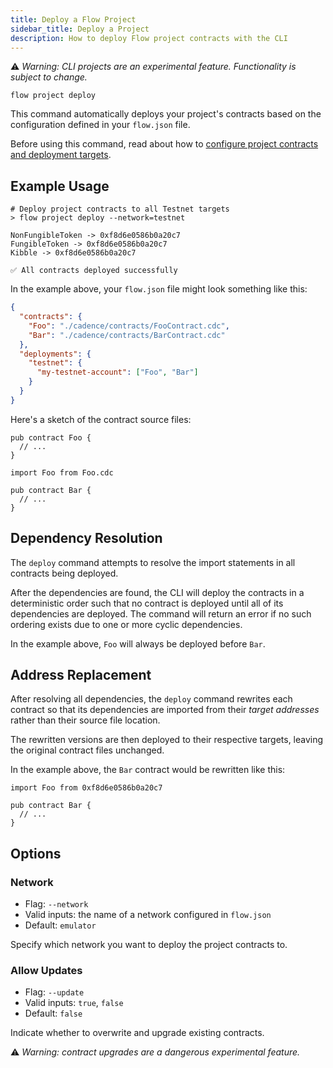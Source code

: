```yaml
---
title: Deploy a Flow Project
sidebar_title: Deploy a Project
description: How to deploy Flow project contracts with the CLI
---
```


⚠️ _Warning: CLI projects are an experimental feature. Functionality is subject to change._

```shell
flow project deploy
```

This command automatically deploys your project's contracts based on the 
configuration defined in your `flow.json` file.

Before using this command, read about how to 
[configure project contracts and deployment targets](https://docs.onflow.org/flow-cli/project-contracts/).

## Example Usage

```shell
# Deploy project contracts to all Testnet targets
> flow project deploy --network=testnet

NonFungibleToken -> 0xf8d6e0586b0a20c7
FungibleToken -> 0xf8d6e0586b0a20c7
Kibble -> 0xf8d6e0586b0a20c7

✅ All contracts deployed successfully
```

In the example above, your `flow.json` file might look something like this:

```json
{
  "contracts": {
    "Foo": "./cadence/contracts/FooContract.cdc",
    "Bar": "./cadence/contracts/BarContract.cdc"
  },
  "deployments": {
    "testnet": {
      "my-testnet-account": ["Foo", "Bar"]
    }
  }
}
```

Here's a sketch of the contract source files:

```cadence:title=Foo.cdc
pub contract Foo { 
  // ...
}
```

```cadence:title=Bar.cdc
import Foo from Foo.cdc

pub contract Bar { 
  // ...
}
```

## Dependency Resolution

The `deploy` command attempts to resolve the import statements in all contracts being deployed.

After the dependencies are found, the CLI will deploy the contracts in a deterministic order
such that no contract is deployed until all of its dependencies are deployed.
The command will return an error if no such ordering exists due to one or more cyclic dependencies.

In the example above, `Foo` will always be deployed before `Bar`.

## Address Replacement

After resolving all dependencies, the `deploy` command rewrites each contract so 
that its dependencies are imported from their _target addresses_ rather than their 
source file location.

The rewritten versions are then deployed to their respective targets,
leaving the original contract files unchanged.

In the example above, the `Bar` contract would be rewritten like this:

```cadence:title=Bar.cdc
import Foo from 0xf8d6e0586b0a20c7

pub contract Bar { 
  // ...
}
```

## Options

### Network

- Flag: `--network`
- Valid inputs: the name of a network configured in `flow.json`
- Default: `emulator`

Specify which network you want to deploy the project contracts to.

### Allow Updates

- Flag: `--update`
- Valid inputs: `true`, `false`
- Default: `false`

Indicate whether to overwrite and upgrade existing contracts.

⚠️ _Warning: contract upgrades are a dangerous experimental feature._
